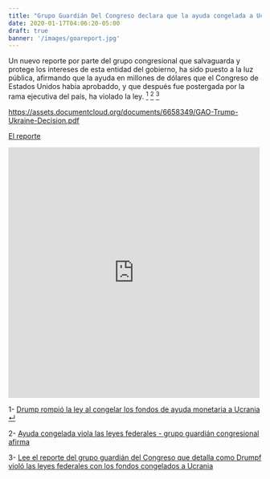 ```yaml
---
title: "Grupo Guardián Del Congreso declara que la ayuda congelada a Ucrania violó la ley"
date: 2020-01-17T04:06:20-05:00
draft: true
banner: '/images/goareport.jpg'
---
```


Un nuevo reporte por parte del grupo congresional que salvaguarda y protege los intereses de esta entidad del gobierno, ha sido puesto a la luz pública, afirmando que la ayuda en millones de dólares que el Congreso de Estados Unidos habia aprobaddo, y que después fue postergada por la rama ejecutiva del país, ha violado la ley. <a href="#npr"><sup id="nprsup">1</sup></a> <a href="#wapoarticle"><sup id="wapoarticlesup">2</sup></a> <a href="#report"> <sup id="reportref">3</sup></a>

<!--
<object data="https://assets.documentcloud.org/documents/6658349/GAO-Trump-Ukraine-Decision.pdf" type="application/pdf" width="auto" height="500px">
</object>
-->


https://assets.documentcloud.org/documents/6658349/GAO-Trump-Ukraine-Decision.pdf

[El reporte](/docs/GAO-Trump-Ukraine-Decision.pdf)

<iframe src="https://assets.documentcloud.org/documents/6658349/GAO-Trump-Ukraine-Decision.pdf" height="500px" width="500px" allowfullscreen="" frameborder="0"></iframe>


1- <a name="npr"></a> <a href="https://www.npr.org/2020/01/16/796806517/trump-broke-the-law-in-freezing-ukraine-funds-watchdog-report-concludes" target="_blank"> Drump rompió la ley al congelar los fondos de ayuda monetaria a Ucrania </a> <a href="nprsup"> &crarr; </a> 

2- <a name="wapoarticle"> </a> <a href="https://www.washingtonpost.com/business/economy/white-house-hold-on-ukraine-aid-violated-federal-law-congressional-watchdog-says/2020/01/16/060ea7aa-37a3-11ea-9c01-d674772db96b_story.html" target="_blank"> Ayuda congelada viola las leyes federales - grupo guardián congresional afirma </a> <a href="wapoarticlesup"> </a>

3- <a name= "report"> </a> <a href="https://www.npr.org/2020/01/16/796800125/read-the-report-to-congress-about-how-trump-broke-budget-law-on-ukraine" target="_blank">Lee el reporte del grupo guardián del Congreso que detalla como Drumpf violó las leyes federales con los fondos congelados a Ucrania</a> 
